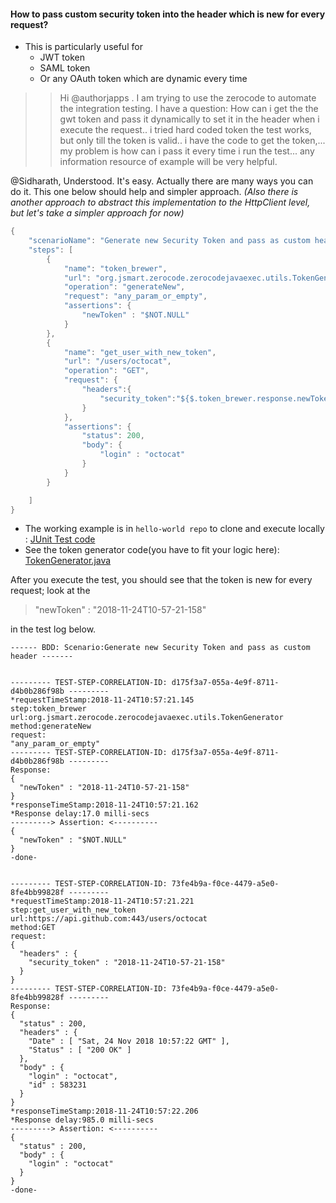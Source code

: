 #### How to pass custom security token into the header which is new for every request?

+ This is particularly useful for
  + JWT token
  + SAML token
  + Or any OAuth token which are dynamic every time

> > Hi @authorjapps . I am trying to use the zerocode to automate the integration testing. I have a question: How can i get the the gwt token and pass it dynamically to set it in the header when i execute the request.. i tried hard coded token the test works, but only till the token is valid.. i have the code to get the token,... my problem is how can i pass it every time i run the test... any information resource of example will be very helpful.    

@Sidharath, Understood. It's easy. Actually there are many ways you can do it. 
This one below should help and simpler approach. 
_(Also there is another approach to abstract this implementation to the HttpClient level, but let's take a simpler approach for now)_
```java
{
    "scenarioName": "Generate new Security Token and pass as custom header",
    "steps": [
        {
            "name": "token_brewer",
            "url": "org.jsmart.zerocode.zerocodejavaexec.utils.TokenGenerator",
            "operation": "generateNew",
            "request": "any_param_or_empty",
            "assertions": {
                "newToken" : "$NOT.NULL"
            }
        },
        {
            "name": "get_user_with_new_token",
            "url": "/users/octocat",
            "operation": "GET",
            "request": {
                "headers":{
                    "security_token":"${$.token_brewer.response.newToken}"
                }
            },
            "assertions": {
                "status": 200,
                "body": {
                    "login" : "octocat"
                }
            }
        }

    ]
}

```

- The working example is in `hello-world repo` to clone and execute locally : [JUnit Test code](https://github.com/authorjapps/zerocode-hello-world/blob/master/src/test/java/org/jsmart/zerocode/testhelp/tests/helloworldjavaexec/SecurityHeaderTokenDynamicTest.java)
- See the token generator code(you have to fit your logic here): [TokenGenerator.java](https://github.com/authorjapps/zerocode-hello-world/blob/master/src/main/java/org/jsmart/zerocode/zerocodejavaexec/utils/TokenGenerator.java)

After you execute the test, you should see that the token is new for every request; look at the

> "newToken" : "2018-11-24T10-57-21-158"

in the test log below.

```
------ BDD: Scenario:Generate new Security Token and pass as custom header -------


--------- TEST-STEP-CORRELATION-ID: d175f3a7-055a-4e9f-8711-d4b0b286f98b ---------
*requestTimeStamp:2018-11-24T10:57:21.145
step:token_brewer
url:org.jsmart.zerocode.zerocodejavaexec.utils.TokenGenerator
method:generateNew
request:
"any_param_or_empty" 
--------- TEST-STEP-CORRELATION-ID: d175f3a7-055a-4e9f-8711-d4b0b286f98b ---------
Response:
{
  "newToken" : "2018-11-24T10-57-21-158"
}
*responseTimeStamp:2018-11-24T10:57:21.162 
*Response delay:17.0 milli-secs 
---------> Assertion: <----------
{
  "newToken" : "$NOT.NULL"
} 
-done-


--------- TEST-STEP-CORRELATION-ID: 73fe4b9a-f0ce-4479-a5e0-8fe4bb99828f ---------
*requestTimeStamp:2018-11-24T10:57:21.221
step:get_user_with_new_token
url:https://api.github.com:443/users/octocat
method:GET
request:
{
  "headers" : {
    "security_token" : "2018-11-24T10-57-21-158"
  }
} 
--------- TEST-STEP-CORRELATION-ID: 73fe4b9a-f0ce-4479-a5e0-8fe4bb99828f ---------
Response:
{
  "status" : 200,
  "headers" : {
    "Date" : [ "Sat, 24 Nov 2018 10:57:22 GMT" ],
    "Status" : [ "200 OK" ]
  },
  "body" : {
    "login" : "octocat",
    "id" : 583231
  }
}
*responseTimeStamp:2018-11-24T10:57:22.206 
*Response delay:985.0 milli-secs 
---------> Assertion: <----------
{
  "status" : 200,
  "body" : {
    "login" : "octocat"
  }
} 
-done-


```